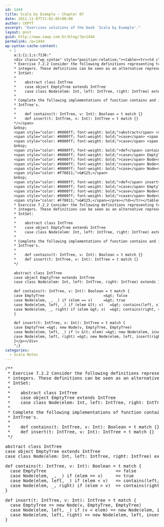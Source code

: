 ```yaml
---
id: 1444
title: Scala by Example — Chapter 07
date: 2011-11-07T21:01:05+00:00
author: CKPYT
excerpt: "Exercises solutions of the book 'Scala by Example'."
layout: post
guid: http://www.sawp.com.br/blog/?p=1444
permalink: /p=1444
wp-syntax-cache-content:
  - |
    a:1:{i:1;s:7136:"
    <div class="wp_syntax" style="position:relative;"><table><tr><td class="code"><pre class="scala" style="font-family:monospace;"><span style="color: #00ff00; font-style: italic;">/**
    * Exercise 7.2.2 Consider the following definitions representing trees of
    * integers. These definitions can be seen as an alternative representation of
    * IntSet:
    *
    *    abstract class IntTree
    *    case object EmptyTree extends IntTree
    *    case class Node(elem: Int, left: IntTree, right: IntTree) extends IntTree
    *
    * Complete the following implementations of function contains and insert for
    * IntTree's.
    *
    *    def contains(t: IntTree, v: Int): Boolean = t match {}
    *    def insert(t: IntTree, v: Int): IntTree = t match {}
    */</span>
    &nbsp;
    <span style="color: #0000ff; font-weight: bold;">abstract</span> <span style="color: #0000ff; font-weight: bold;">class</span> IntTree
    <span style="color: #0000ff; font-weight: bold;">case</span> <span style="color: #0000ff; font-weight: bold;">object</span> EmptyTree <span style="color: #0000ff; font-weight: bold;">extends</span> IntTree
    <span style="color: #0000ff; font-weight: bold;">case</span> <span style="color: #0000ff; font-weight: bold;">class</span> Node<span style="color: #F78811;">&#40;</span>elem<span style="color: #000080;">:</span> Int, left<span style="color: #000080;">:</span> IntTree, right<span style="color: #000080;">:</span> IntTree<span style="color: #F78811;">&#41;</span> <span style="color: #0000ff; font-weight: bold;">extends</span> IntTree
    &nbsp;
    <span style="color: #0000ff; font-weight: bold;">def</span> contains<span style="color: #F78811;">&#40;</span>t<span style="color: #000080;">:</span> IntTree, v<span style="color: #000080;">:</span> Int<span style="color: #F78811;">&#41;</span><span style="color: #000080;">:</span> Boolean <span style="color: #000080;">=</span> t <span style="color: #0000ff; font-weight: bold;">match</span> <span style="color: #F78811;">&#123;</span>
    <span style="color: #0000ff; font-weight: bold;">case</span> EmptyTree                           <span style="color: #000080;">=&gt;</span> <span style="color: #0000ff; font-weight: bold;">false</span>
    <span style="color: #0000ff; font-weight: bold;">case</span> Node<span style="color: #F78811;">&#40;</span>elem, <span style="color: #000080;">_</span>, <span style="color: #000080;">_</span><span style="color: #F78811;">&#41;</span> <span style="color: #0000ff; font-weight: bold;">if</span> <span style="color: #F78811;">&#40;</span>elem <span style="color: #000080;">==</span> v<span style="color: #F78811;">&#41;</span>     <span style="color: #000080;">=&gt;</span> <span style="color: #0000ff; font-weight: bold;">true</span>
    <span style="color: #0000ff; font-weight: bold;">case</span> Node<span style="color: #F78811;">&#40;</span>elem, left, <span style="color: #000080;">_</span><span style="color: #F78811;">&#41;</span> <span style="color: #0000ff; font-weight: bold;">if</span> <span style="color: #F78811;">&#40;</span>elem <span style="color: #000080;">&lt;</span> v<span style="color: #F78811;">&#41;</span>   <span style="color: #000080;">=&gt;</span> contains<span style="color: #F78811;">&#40;</span>left, v<span style="color: #F78811;">&#41;</span>
    <span style="color: #0000ff; font-weight: bold;">case</span> Node<span style="color: #F78811;">&#40;</span>elem, <span style="color: #000080;">_</span>, right<span style="color: #F78811;">&#41;</span> <span style="color: #0000ff; font-weight: bold;">if</span> <span style="color: #F78811;">&#40;</span>elem <span style="color: #000080;">&gt;</span> v<span style="color: #F78811;">&#41;</span>  <span style="color: #000080;">=&gt;</span> contains<span style="color: #F78811;">&#40;</span>right, v<span style="color: #F78811;">&#41;</span>
    <span style="color: #F78811;">&#125;</span>
    &nbsp;
    <span style="color: #0000ff; font-weight: bold;">def</span> insert<span style="color: #F78811;">&#40;</span>t<span style="color: #000080;">:</span> IntTree, v<span style="color: #000080;">:</span> Int<span style="color: #F78811;">&#41;</span><span style="color: #000080;">:</span> IntTree <span style="color: #000080;">=</span> t <span style="color: #0000ff; font-weight: bold;">match</span> <span style="color: #F78811;">&#123;</span>
    <span style="color: #0000ff; font-weight: bold;">case</span> EmptyTree <span style="color: #000080;">=&gt;</span> <span style="color: #0000ff; font-weight: bold;">new</span> Node<span style="color: #F78811;">&#40;</span>v, EmptyTree, EmptyTree<span style="color: #F78811;">&#41;</span>
    <span style="color: #0000ff; font-weight: bold;">case</span> Node<span style="color: #F78811;">&#40;</span>elem, left, <span style="color: #000080;">_</span><span style="color: #F78811;">&#41;</span> <span style="color: #0000ff; font-weight: bold;">if</span> <span style="color: #F78811;">&#40;</span>v <span style="color: #000080;">&lt;</span> elem<span style="color: #F78811;">&#41;</span> <span style="color: #000080;">=&gt;</span> <span style="color: #0000ff; font-weight: bold;">new</span> Node<span style="color: #F78811;">&#40;</span>elem, insert<span style="color: #F78811;">&#40;</span>left, v<span style="color: #F78811;">&#41;</span>, right<span style="color: #F78811;">&#41;</span>
    <span style="color: #0000ff; font-weight: bold;">case</span> Node<span style="color: #F78811;">&#40;</span>elem, left, right<span style="color: #F78811;">&#41;</span> <span style="color: #000080;">=&gt;</span> <span style="color: #0000ff; font-weight: bold;">new</span> Node<span style="color: #F78811;">&#40;</span>elem, left, insert<span style="color: #F78811;">&#40;</span>right, v<span style="color: #F78811;">&#41;</span><span style="color: #F78811;">&#41;</span>
    <span style="color: #F78811;">&#125;</span></pre></td></tr></table><p class="theCode" style="display:none;">/**
    * Exercise 7.2.2 Consider the following definitions representing trees of
    * integers. These definitions can be seen as an alternative representation of
    * IntSet:
    *
    *    abstract class IntTree
    *    case object EmptyTree extends IntTree
    *    case class Node(elem: Int, left: IntTree, right: IntTree) extends IntTree
    *
    * Complete the following implementations of function contains and insert for
    * IntTree's.
    *
    *    def contains(t: IntTree, v: Int): Boolean = t match {}
    *    def insert(t: IntTree, v: Int): IntTree = t match {}
    */
    
    abstract class IntTree
    case object EmptyTree extends IntTree
    case class Node(elem: Int, left: IntTree, right: IntTree) extends IntTree
    
    def contains(t: IntTree, v: Int): Boolean = t match {
    case EmptyTree                           =&gt; false
    case Node(elem, _, _) if (elem == v)     =&gt; true
    case Node(elem, left, _) if (elem &lt; v)   =&gt; contains(left, v)
    case Node(elem, _, right) if (elem &gt; v)  =&gt; contains(right, v)
    }
    
    def insert(t: IntTree, v: Int): IntTree = t match {
    case EmptyTree =&gt; new Node(v, EmptyTree, EmptyTree)
    case Node(elem, left, _) if (v &lt; elem) =&gt; new Node(elem, insert(left, v), right)
    case Node(elem, left, right) =&gt; new Node(elem, left, insert(right, v))
    }</p></div>
    ";}
categories:
  - Scala Notes
---
```

<pre lang="scala">/**
 * Exercise 7.2.2 Consider the following definitions representing trees of
 * integers. These definitions can be seen as an alternative representation of
 * IntSet:
 *
 *    abstract class IntTree
 *    case object EmptyTree extends IntTree
 *    case class Node(elem: Int, left: IntTree, right: IntTree) extends IntTree
 *
 * Complete the following implementations of function contains and insert for
 * IntTree's.
 *
 *    def contains(t: IntTree, v: Int): Boolean = t match {}
 *    def insert(t: IntTree, v: Int): IntTree = t match {}
 */

abstract class IntTree
case object EmptyTree extends IntTree
case class Node(elem: Int, left: IntTree, right: IntTree) extends IntTree

def contains(t: IntTree, v: Int): Boolean = t match {
  case EmptyTree                           => false
  case Node(elem, _, _) if (elem == v)     => true
  case Node(elem, left, _) if (elem &lt; v)   => contains(left, v)
  case Node(elem, _, right) if (elem > v)  => contains(right, v)
}

def insert(t: IntTree, v: Int): IntTree = t match {
  case EmptyTree => new Node(v, EmptyTree, EmptyTree)
  case Node(elem, left, _) if (v &lt; elem) => new Node(elem, insert(left, v), right)
  case Node(elem, left, right) => new Node(elem, left, insert(right, v))
}</pre>
